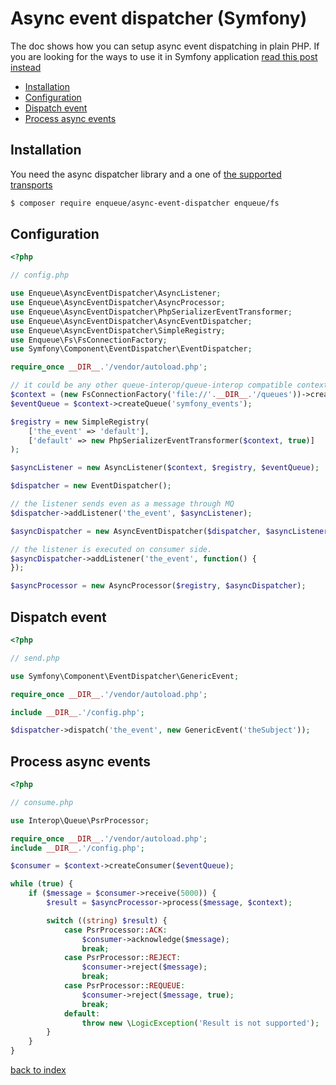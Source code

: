 # Async event dispatcher (Symfony)

The doc shows how you can setup async event dispatching in plain PHP. 
If you are looking for the ways to use it in Symfony application [read this post instead](../bundle/async_events.md)
 
* [Installation](#installation)
* [Configuration](#configuration)
* [Dispatch event](#dispatch-event)
* [Process async events](#process-async-events)

## Installation

You need the async dispatcher library and a one of [the supported transports](../transport)

```bash
$ composer require enqueue/async-event-dispatcher enqueue/fs
```

## Configuration

```php
<?php

// config.php

use Enqueue\AsyncEventDispatcher\AsyncListener;
use Enqueue\AsyncEventDispatcher\AsyncProcessor;
use Enqueue\AsyncEventDispatcher\PhpSerializerEventTransformer;
use Enqueue\AsyncEventDispatcher\AsyncEventDispatcher;
use Enqueue\AsyncEventDispatcher\SimpleRegistry;
use Enqueue\Fs\FsConnectionFactory;
use Symfony\Component\EventDispatcher\EventDispatcher;

require_once __DIR__.'/vendor/autoload.php';

// it could be any other queue-interop/queue-interop compatible context.
$context = (new FsConnectionFactory('file://'.__DIR__.'/queues'))->createContext();
$eventQueue = $context->createQueue('symfony_events');

$registry = new SimpleRegistry(
    ['the_event' => 'default'], 
    ['default' => new PhpSerializerEventTransformer($context, true)]
);

$asyncListener = new AsyncListener($context, $registry, $eventQueue);

$dispatcher = new EventDispatcher();

// the listener sends even as a message through MQ
$dispatcher->addListener('the_event', $asyncListener);

$asyncDispatcher = new AsyncEventDispatcher($dispatcher, $asyncListener);

// the listener is executed on consumer side.
$asyncDispatcher->addListener('the_event', function() {
});

$asyncProcessor = new AsyncProcessor($registry, $asyncDispatcher);
```

## Dispatch event

```php
<?php

// send.php

use Symfony\Component\EventDispatcher\GenericEvent;

require_once __DIR__.'/vendor/autoload.php';

include __DIR__.'/config.php';

$dispatcher->dispatch('the_event', new GenericEvent('theSubject'));
```

## Process async events

```php
<?php

// consume.php

use Interop\Queue\PsrProcessor;

require_once __DIR__.'/vendor/autoload.php';
include __DIR__.'/config.php';

$consumer = $context->createConsumer($eventQueue);

while (true) {
    if ($message = $consumer->receive(5000)) {
        $result = $asyncProcessor->process($message, $context);

        switch ((string) $result) {
            case PsrProcessor::ACK:
                $consumer->acknowledge($message);
                break;
            case PsrProcessor::REJECT:
                $consumer->reject($message);
                break;
            case PsrProcessor::REQUEUE:
                $consumer->reject($message, true);
                break;
            default:
                throw new \LogicException('Result is not supported');
        }
    }
}
```

[back to index](../index.md)
